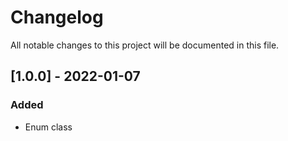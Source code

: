 # Changelog

All notable changes to this project will be documented in this file.

## [1.0.0] - 2022-01-07

### Added

- Enum class
